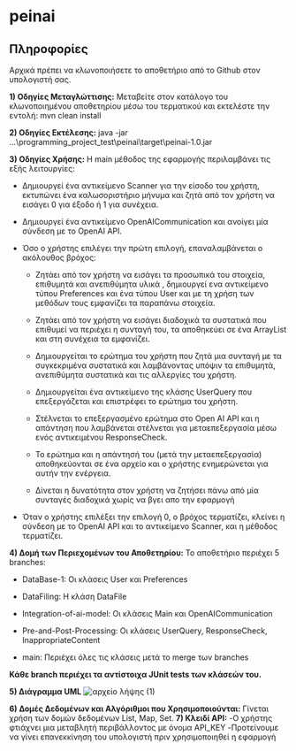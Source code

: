 # **peinai**

## Πληροφορίες

Αρχικά πρέπει να κλωνοποιήσετε το αποθετήριο από το Github στον υπολογιστή σας.

**1) Οδηγίες Μεταγλώττισης:**
Μεταβείτε στον κατάλογο του κλωνοποιημένου αποθετηρίου μέσω του τερματικού και εκτελέστε την εντολή:
mvn clean install

**2) Οδηγίες Εκτέλεσης:**
java -jar ...\programming_project_test\peinai\target\peinai-1.0.jar
<!-- οπου πριν τις 3 τελείες μπαίνει το path που βρίσκεται το κλωνοποιημένο αποθετήριο στον υπολογιστή σας. -->

**3) Οδηγίες Χρήσης:**
Η main μέθοδος της εφαρμογής περιλαμβάνει τις εξής λειτουργίες:

- Δημιουργεί ένα αντικείμενο Scanner για την είσοδο του χρήστη, εκτυπώνει ένα καλωσοριστήριο μήνυμα και ζητά από
τον χρήστη να εισάγει 0 για έξοδο ή 1 για συνέχεια.

- Δημιουργεί ένα αντικείμενο OpenAICommunication και ανοίγει μία σύνδεση με το OpenAI API.

- Όσο ο χρήστης επιλέγει την πρώτη επιλογή, επαναλαμβάνεται ο ακόλουθος βρόχος:
  
  - Ζητάει από τον χρήστη να εισάγει τα προσωπικά του στοιχεία, επιθυμητά και ανεπιθύμητα υλικά , δημιουργεί ενα αντικείμενο τύπου Preferences και ένα τύπου User και με τη χρήση των         μεθόδων τους εμφανίζει τα παραπάνω στοιχεία.

  - Ζητάει από τον χρήστη να εισάγει διαδοχικά τα συστατικά που επιθυμεί να περιέχει η συνταγή του, τα αποθηκεύει σε ένα ArrayList και στη συνέχεια τα εμφανίζει.

  - Δημιουργείται το ερώτημα του χρήστη που ζητά μια συνταγή με τα συγκεκριμένα συστατικά και λαμβάνοντας υπόψιν τα επιθυμητά, ανεπιθύμητα συστατικά και τις αλλεργίες του χρήστη.

  - Δημιουργείται ένα αντικείμενο της κλάσης UserQuery που επεξεργάζεται και επιστρέφει το ερώτημα του χρήστη.

  - Στέλνεται το επεξεργασμένο ερώτημα στο Open AI API και η απάντηση που λαμβάνεται στέλνεται για μεταεπεξεργασία μέσω ενός αντικειμένου ResponseCheck.

  - Το ερώτημα και η απάντησή του (μετά την μεταεπεξεργασία) αποθηκεύονται σε ένα αρχείο και ο χρήστης ενημερώνεται για αυτήν την ενέργεια.

  - Δίνεται η δυνατότητα στον χρήστη να ζητήσει πάνω από μία συνταγές διαδοχικά χωρίς να βγει απο την εφαρμογή

- Όταν ο χρήστης επιλέξει την επιλογή 0, ο βρόχος τερματίζει, κλείνει η σύνδεση με το OpenAI API και το αντικείμενο Scanner, και η μέθοδος τερματίζει.

**4) Δομή των Περιεχομένων του Αποθετηρίου:**
Το αποθετήριο περιέχει 5 branches:

- DataBase-1: Οι κλάσεις User και Preferences

- DataFiling: Η κλάση DataFile

- Integration-of-ai-model: Οι κλάσεις Main και OpenAICommunication

- Pre-and-Post-Processing: Οι κλάσεις UserQuery, ResponseCheck, InappropriateContent

- main: Περιέχει όλες τις κλάσεις μετά το merge των branches

**Κάθε branch περιέχει τα αντίστοιχα JUnit tests των κλάσεών του.**

**5) Διάγραμμα UML**
![αρχείο λήψης (1)](https://github.com/AndrianaBilali/programming_project_test/assets/147388357/8c4bf262-bc69-4815-9227-17105b444698)

**6) Δομές Δεδομένων και Αλγόριθμοι που Χρησιμοποιούνται:**
Γίνεται χρήση των δομών δεδομένων List, Map, Set.
**7) Κλειδί API:**
 -Ο χρήστης φτιάχνει μια μεταβλητή περιβάλλοντος με όνομα API_KEY 
 -Προτείνουμε να γίνει επανεκκίνηση του υπολογιστή πριν χρησιμοποιηθεί η εφαρμογή
